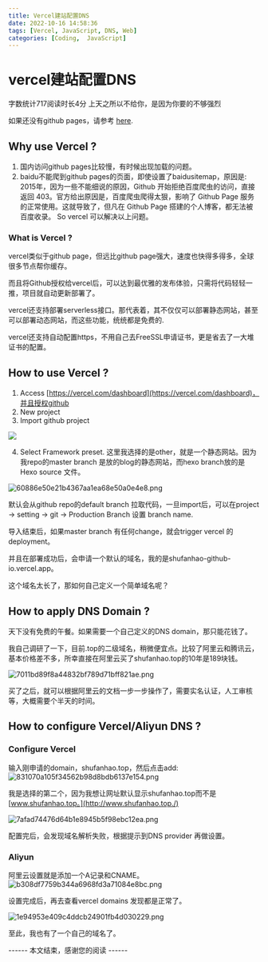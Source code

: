 ```yaml
---
title: Vercel建站配置DNS
date: 2022-10-16 14:58:36
tags: [Vercel, JavaScript, DNS, Web]
categories: [Coding,  JavaScript]
---
```


vercel建站配置DNS
=============

字数统计717阅读时长4分
上天之所以不给你，是因为你要的不够强烈

如果还没有github pages，请参考 [here](https://shufanhao.top/posts/c5404504/).

Why use Vercel ?
----------------------------------------------

1.  国内访问github pages比较慢，有时候出现加载的问题。
2.  baidu不能爬到github pages的页面，即使设置了baidusitemap，原因是: 2015年，因为一些不能细说的原因，Github 开始拒绝百度爬虫的访问，直接返回 403。官方给出原因是，百度爬虫爬得太狠，影响了 Github Page 服务的正常使用。这就导致了，但凡在 Github Page 搭建的个人博客，都无法被百度收录。[](https://shufanhao.top/posts/544375c0/) So vercel 可以解决以上问题。

### What is Vercel ?

vercel类似于github page，但远比github page强大，速度也快得多得多，全球很多节点帮你缓存。

而且将Github授权给vercel后，可以达到最优雅的发布体验，只需将代码轻轻一推，项目就自动更新部署了。

vercel还支持部署serverless接口。那代表着，其不仅仅可以部署静态网站，甚至可以部署动态网站，而这些功能，统统都是免费的.

vercel还支持自动配置https，不用自己去FreeSSL申请证书，更是省去了一大堆证书的配置。

How to use Vercel ?
----------------------------------------------------

1.  Access [https://vercel.com/dashboard](https://vercel.com/dashboard)，并且授权github
2.  New project
3.  Import github project

![](https://s2.loli.net/2023/07/09/VrIsv4U7SGDTRHC.png)

4.  Select Framework preset. 这里我选择的是other，就是一个静态网站。因为我repo的master branch 是放的blog的静态网站，而hexo branch放的是Hexo source 文件。

![60886e50e21b4367aa1ea68e50a0e4e8.png](https://s2.loli.net/2023/07/09/K9t32cDiqQUYenF.png)

默认会从github repo的default branch 拉取代码，一旦import后，可以在project -> setting -> git -> Production Branch 设置 branch name.

导入结束后，如果master branch 有任何change，就会trigger vercel 的deployment。

并且在部署成功后，会申请一个默认的域名，我的是shufanhao-github-io.vercel.app。

这个域名太长了，那如何自己定义一个简单域名呢？

How to apply DNS Domain ?
----------------------------------------------------------------

天下没有免费的午餐。如果需要一个自己定义的DNS domain，那只能花钱了。

我自己调研了一下，目前.top的二级域名，稍微便宜点。比较了阿里云和腾讯云，基本价格差不多，所幸直接在阿里云买了shufanhao.top的10年是189块钱。

![7011bd89f8a44832bf789d71bff821ae.png](https://s2.loli.net/2023/07/09/e3aym4hQC5AqEvX.png)

买了之后，就可以根据阿里云的文档一步一步操作了，需要实名认证，人工审核等，大概需要个半天的时间。

How to configure Vercel/Aliyun DNS ?
--------------------------------------------------------------------------------------

### Configure Vercel

输入刚申请的domain，shufanhao.top，然后点击add:  
![831070a105f34562b98d8bdb6137e154.png](https://s2.loli.net/2023/07/09/of2sabkqDPcHUCd.png)

我是选择的第二个，因为我想让网址默认显示shufanhao.top而不是[www.shufanhao.top。](http://www.shufanhao.top./)

![7afad74476d64b1e8945b5f98ebc12ea.png](https://s2.loli.net/2023/07/09/L1DNv9dCtiluHQ3.png)

配置完后，会发现域名解析失败，根据提示到DNS provider 再做设置。

### Aliyun

阿里云设置就是添加一个A记录和CNAME。  
![b308df7759b344a6968fd3a71084e8bc.png](https://s2.loli.net/2023/07/09/MfQuFl1OrAn63Tj.png)

设置完成后，再去查看vercel domains 发现都是正常了。

![1e94953e409c4ddcb24901fb4d030229.png](https://s2.loli.net/2023/07/09/YAv3NCjzwuaxHQ2.png)

至此，我也有了一个自己的域名了。

\------ 本文结束，感谢您的阅读 ------
